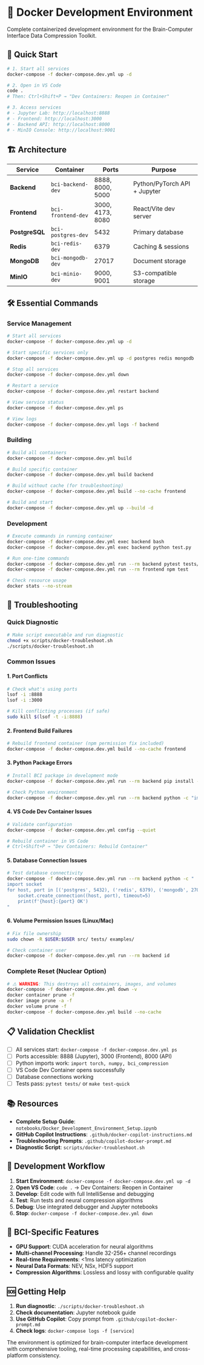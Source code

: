 # 🐳 Docker Development Environment

Complete containerized development environment for the Brain-Computer Interface Data Compression Toolkit.

## 🚀 Quick Start

```bash
# 1. Start all services
docker-compose -f docker-compose.dev.yml up -d

# 2. Open in VS Code
code .
# Then: Ctrl+Shift+P → "Dev Containers: Reopen in Container"

# 3. Access services
# - Jupyter Lab: http://localhost:8888
# - Frontend: http://localhost:3000
# - Backend API: http://localhost:8000
# - MinIO Console: http://localhost:9001
```

## 🏗️ Architecture

| Service | Container | Ports | Purpose |
|---------|-----------|-------|---------|
| **Backend** | `bci-backend-dev` | 8888, 8000, 5000 | Python/PyTorch API + Jupyter |
| **Frontend** | `bci-frontend-dev` | 3000, 4173, 8080 | React/Vite dev server |
| **PostgreSQL** | `bci-postgres-dev` | 5432 | Primary database |
| **Redis** | `bci-redis-dev` | 6379 | Caching & sessions |
| **MongoDB** | `bci-mongodb-dev` | 27017 | Document storage |
| **MinIO** | `bci-minio-dev` | 9000, 9001 | S3-compatible storage |

## 🛠️ Essential Commands

### Service Management
```bash
# Start all services
docker-compose -f docker-compose.dev.yml up -d

# Start specific services only
docker-compose -f docker-compose.dev.yml up -d postgres redis mongodb

# Stop all services
docker-compose -f docker-compose.dev.yml down

# Restart a service
docker-compose -f docker-compose.dev.yml restart backend

# View service status
docker-compose -f docker-compose.dev.yml ps

# View logs
docker-compose -f docker-compose.dev.yml logs -f backend
```

### Building
```bash
# Build all containers
docker-compose -f docker-compose.dev.yml build

# Build specific container
docker-compose -f docker-compose.dev.yml build backend

# Build without cache (for troubleshooting)
docker-compose -f docker-compose.dev.yml build --no-cache frontend

# Build and start
docker-compose -f docker-compose.dev.yml up --build -d
```

### Development
```bash
# Execute commands in running container
docker-compose -f docker-compose.dev.yml exec backend bash
docker-compose -f docker-compose.dev.yml exec backend python test.py

# Run one-time commands
docker-compose -f docker-compose.dev.yml run --rm backend pytest tests/ -v
docker-compose -f docker-compose.dev.yml run --rm frontend npm test

# Check resource usage
docker stats --no-stream
```

## 🔧 Troubleshooting

### Quick Diagnostic
```bash
# Make script executable and run diagnostic
chmod +x scripts/docker-troubleshoot.sh
./scripts/docker-troubleshoot.sh
```

### Common Issues

#### 1. **Port Conflicts**
```bash
# Check what's using ports
lsof -i :8888
lsof -i :3000

# Kill conflicting processes (if safe)
sudo kill $(lsof -t -i:8888)
```

#### 2. **Frontend Build Failures**
```bash
# Rebuild frontend container (npm permission fix included)
docker-compose -f docker-compose.dev.yml build --no-cache frontend
```

#### 3. **Python Package Errors**
```bash
# Install BCI package in development mode
docker-compose -f docker-compose.dev.yml run --rm backend pip install -e .

# Check Python environment
docker-compose -f docker-compose.dev.yml run --rm backend python -c "import torch, numpy; print('OK')"
```

#### 4. **VS Code Dev Container Issues**
```bash
# Validate configuration
docker-compose -f docker-compose.dev.yml config --quiet

# Rebuild container in VS Code
# Ctrl+Shift+P → "Dev Containers: Rebuild Container"
```

#### 5. **Database Connection Issues**
```bash
# Test database connectivity
docker-compose -f docker-compose.dev.yml run --rm backend python -c "
import socket
for host, port in [('postgres', 5432), ('redis', 6379), ('mongodb', 27017)]:
    socket.create_connection((host, port), timeout=5)
    print(f'{host}:{port} OK')
"
```

#### 6. **Volume Permission Issues** (Linux/Mac)
```bash
# Fix file ownership
sudo chown -R $USER:$USER src/ tests/ examples/

# Check container user
docker-compose -f docker-compose.dev.yml run --rm backend id
```

### Complete Reset (Nuclear Option)
```bash
# ⚠️ WARNING: This destroys all containers, images, and volumes
docker-compose -f docker-compose.dev.yml down -v
docker container prune -f
docker image prune -a -f
docker volume prune -f
docker-compose -f docker-compose.dev.yml build --no-cache
```

## 📋 Validation Checklist

- [ ] All services start: `docker-compose -f docker-compose.dev.yml ps`
- [ ] Ports accessible: 8888 (Jupyter), 3000 (Frontend), 8000 (API)
- [ ] Python imports work: `import torch, numpy, bci_compression`
- [ ] VS Code Dev Container opens successfully
- [ ] Database connections working
- [ ] Tests pass: `pytest tests/` or `make test-quick`

## 📚 Resources

- **Complete Setup Guide**: `notebooks/Docker_Development_Environment_Setup.ipynb`
- **GitHub Copilot Instructions**: `.github/docker-copilot-instructions.md`
- **Troubleshooting Prompts**: `.github/copilot-docker-prompt.md`
- **Diagnostic Script**: `scripts/docker-troubleshoot.sh`

## 🎯 Development Workflow

1. **Start Environment**: `docker-compose -f docker-compose.dev.yml up -d`
2. **Open VS Code**: `code .` → Dev Containers: Reopen in Container
3. **Develop**: Edit code with full IntelliSense and debugging
4. **Test**: Run tests and neural compression algorithms
5. **Debug**: Use integrated debugger and Jupyter notebooks
6. **Stop**: `docker-compose -f docker-compose.dev.yml down`

## 🧠 BCI-Specific Features

- **GPU Support**: CUDA acceleration for neural algorithms
- **Multi-channel Processing**: Handle 32-256+ channel recordings
- **Real-time Requirements**: <1ms latency optimization
- **Neural Data Formats**: NEV, NSx, HDF5 support
- **Compression Algorithms**: Lossless and lossy with configurable quality

## 🆘 Getting Help

1. **Run diagnostic**: `./scripts/docker-troubleshoot.sh`
2. **Check documentation**: Jupyter notebook guide
3. **Use GitHub Copilot**: Copy prompt from `.github/copilot-docker-prompt.md`
4. **Check logs**: `docker-compose logs -f [service]`

The environment is optimized for brain-computer interface development with comprehensive tooling, real-time processing capabilities, and cross-platform consistency.
